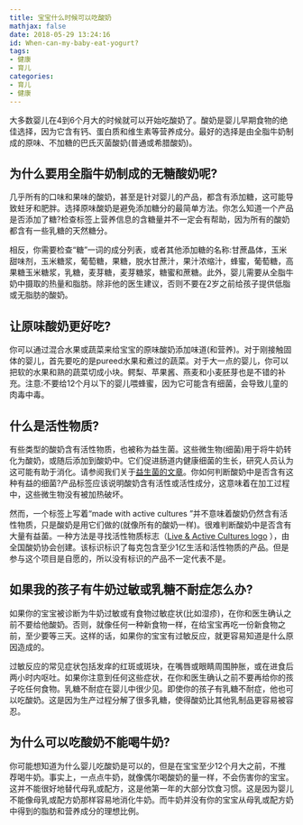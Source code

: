 ```yaml
---
title: 宝宝什么时候可以吃酸奶
mathjax: false
date: 2018-05-29 13:24:16
id: When-can-my-baby-eat-yogurt?
tags:
- 健康
- 育儿
categories:
- 育儿
- 健康
---
```


大多数婴儿在4到6个月大的时候就可以开始吃酸奶了。酸奶是婴儿早期食物的绝佳选择，因为它含有钙、蛋白质和维生素等营养成分。最好的选择是由全脂牛奶制成的原味、不加糖的巴氏灭菌酸奶(普通或希腊酸奶)。 

<!---more--->

## 为什么要用全脂牛奶制成的无糖酸奶呢?

几乎所有的口味和果味的酸奶，甚至是针对婴儿的产品，都含有添加糖，这可能导致蛀牙和肥胖。选择原味酸奶是避免添加糖分的最简单方法。你怎么知道一个产品是否添加了糖?检查标签上营养信息的含糖量并不一定会有帮助，因为所有的酸奶都含有一些乳糖的天然糖分。

相反，你需要检查“糖”一词的成分列表，或者其他添加糖的名称:甘蔗晶体，玉米甜味剂，玉米糖浆，葡萄糖，果糖，脱水甘蔗汁，果汁浓缩汁，蜂蜜，葡萄糖，高果糖玉米糖浆，乳糖，麦芽糖，麦芽糖浆，糖蜜和蔗糖。此外，婴儿需要从全脂牛奶中摄取的热量和脂肪。除非他的医生建议，否则不要在2岁之前给孩子提供低脂或无脂肪的酸奶。 

## 让原味酸奶更好吃?

你可以通过混合水果或蔬菜来给宝宝的原味酸奶添加味道(和营养)。对于刚接触固体的婴儿，首先要吃的是pureed水果和煮过的蔬菜。对于大一点的婴儿，你可以把软的水果和熟的蔬菜切成小块。鳄梨、苹果酱、燕麦和小麦胚芽也是不错的补充。注意:不要给12个月以下的婴儿喂蜂蜜，因为它可能含有细菌，会导致儿童的肉毒中毒。 

## 什么是活性物质?

有些类型的酸奶含有活性物质，也被称为益生菌。这些微生物(细菌)用于将牛奶转化为酸奶，或随后添加到酸奶中。它们促进肠道内健康细菌的生长，研究人员认为这可能有助于消化。请参阅我们关于[益生菌的文章](http://zymin.cn/arcticle/Probiotics-for-babies.html)。你如何判断酸奶中是否含有这种有益的细菌?产品标签应该说明酸奶含有活性或活性成分，这意味着在加工过程中，这些微生物没有被加热破坏。

然而，一个标签上写着“made with active cultures ”并不意味着酸奶仍然含有活性物质，只是酸奶是用它们做的(就像所有的酸奶一样)。很难判断酸奶中是否含有大量有益菌。一种方法是寻找活性物质标志（[Live & Active Cultures logo](http://aboutyogurt.com/index.asp?bid=28) ），由全国酸奶协会创建。该标识标识了每克包含至少1亿生活和活性物质的产品。但是参与这个项目是自愿的，所以没有标识的产品不一定代表不是。

## 如果我的孩子有牛奶过敏或乳糖不耐症怎么办?

如果你的宝宝被诊断为牛奶过敏或有食物过敏症状(比如湿疹)，在你和医生确认之前不要给他酸奶。否则，就像任何一种新食物一样，在给宝宝再吃一份新食物之前，至少要等三天。这样的话，如果你的宝宝有过敏反应，就更容易知道是什么原因造成的。

过敏反应的常见症状包括发痒的红斑或斑块，在嘴唇或眼睛周围肿胀，或在进食后两小时内呕吐。如果你注意到任何这些症状，在你和医生确认之前不要再给你的孩子吃任何食物。乳糖不耐症在婴儿中很少见。即使你的孩子有乳糖不耐症，他也可以吃酸奶。这是因为生产过程分解了很多乳糖，使得酸奶比其他乳制品更容易被容忍。

## 为什么可以吃酸奶不能喝牛奶?

你可能想知道为什么婴儿吃酸奶是可以的，但是在宝宝至少12个月大之前，不推荐喝牛奶。事实上，一点点牛奶，就像偶尔喝酸奶的量一样，不会伤害你的宝宝。这并不能很好地替代母乳或配方，这是他第一年的大部分饮食习惯。这是因为婴儿不能像母乳或配方奶那样容易地消化牛奶。而牛奶并没有你的宝宝从母乳或配方奶中得到的脂肪和营养成分的理想比例。